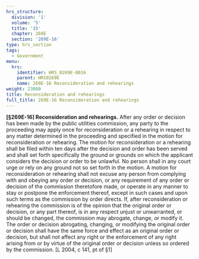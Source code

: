```yaml
---
hrs_structure:
  division: '1'
  volume: '5'
  title: '15'
  chapter: 269E
  section: '269E-16'
type: hrs_section
tags:
  - Government
menu:
  hrs:
    identifier: HRS_0269E-0016
    parent: HRS0269E
    name: 269E-16 Reconsideration and rehearings
weight: 23080
title: Reconsideration and rehearings
full_title: 269E-16 Reconsideration and rehearings
---
```

**[§269E-16] Reconsideration and rehearings.** After any order or decision has been made by the public utilities commission, any party to the proceeding may apply once for reconsideration or a rehearing in respect to any matter determined in the proceeding and specified in the motion for reconsideration or rehearing. The motion for reconsideration or a rehearing shall be filed within ten days after the decision and order has been served and shall set forth specifically the ground or grounds on which the applicant considers the decision or order to be unlawful. No person shall in any court urge or rely on any ground not so set forth in the motion. A motion for reconsideration or rehearing shall not excuse any person from complying with and obeying any order or decision, or any requirement of any order or decision of the commission theretofore made, or operate in any manner to stay or postpone the enforcement thereof, except in such cases and upon such terms as the commission by order directs. If, after reconsideration or rehearing the commission is of the opinion that the original order or decision, or any part thereof, is in any respect unjust or unwarranted, or should be changed, the commission may abrogate, change, or modify it. The order or decision abrogating, changing, or modifying the original order or decision shall have the same force and effect as an original order or decision, but shall not affect any right or the enforcement of any right arising from or by virtue of the original order or decision unless so ordered by the commission. [L 2004, c 141, pt of §1]